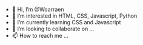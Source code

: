 - 👋 Hi, I’m @Woarraen
- 👀 I’m interested in HTML, CSS, Javascript, Python
- 🌱 I’m currently learning CSS and Javascript
- 💞️ I’m looking to collaborate on ...
- 📫 How to reach me ...

<!---
Woarraen/Woarraen is a ✨ special ✨ repository because its `README.md` (this file) appears on your GitHub profile.
You can click the Preview link to take a look at your changes.
--->
